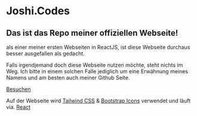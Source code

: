 # Joshi.Codes
## Das ist das Repo meiner offiziellen Webseite!

als einer meiner ersten Webseiten in ReactJS, ist diese Webseite durchaus besser ausgefallen als gedacht.

Falls irgendjemand doch diese Webseite nutzen möchte, steht nichts im Weg.
Ich bitte in einem solchen Falle jediglich um eine Erwähnung meines Namens und am besten auch meiner Github Seite.

<a href="https://joshi.codes">Besuchen</a>


Auf der Webseite wird <a href="https://tailwindcss.com/">Tailwind CSS</a> & <a href="https://icons.getbootstrap.com">Bootstrap Icons</a> verwendet und läuft via. <a href="https://reactjs.org">React</a>